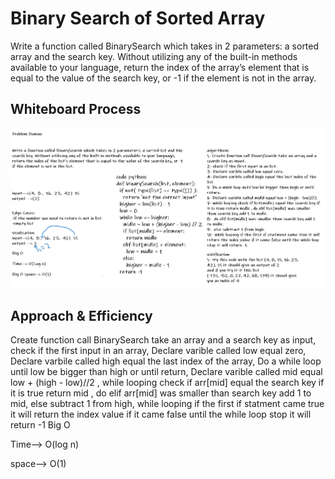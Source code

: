 # Binary Search of Sorted Array
<!-- Description of the challenge -->
Write a function called BinarySearch which takes in 2 parameters: a sorted array and the search key. Without utilizing any of the built-in methods available to your language, return the index of the array’s element that is equal to the value of the search key, or -1 if the element is not in the array.

## Whiteboard Process
<!-- Embedded whiteboard image -->
![img](challenge-3.png)

## Approach & Efficiency
<!-- What approach did you take? Discuss Why. What is the Big O space/time for this approach? -->
Create function call BinarySearch take an array and a search key as input, check if the first input in an array, Declare varible called low equal zero, Declare varbile called high equal the last index of the array, Do a while loop until low be bigger than high or until return, Declare varible called mid equal low + (high - low)//2 , while looping check if arr[mid] equal the search key if it is true return mid , do elif arr[mid] was smaller than search key add 1 to mid, else subtract 1 from high, while looping if the first if statment came true it will return the index value if it came false until the while loop stop it will return -1
Big O 

Time--> O(log n)

space--> O(1)